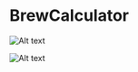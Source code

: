 # BrewCalculator

![Alt text](hhttps://github.com/asfcarvalho/BrewCalculator/blob/master/ScreenShots/Screen_01.png?raw=true "Screen 01")

![Alt text](hhttps://github.com/asfcarvalho/BrewCalculator/blob/master/ScreenShots/Screen_02.png?raw=true "Screen 02")
